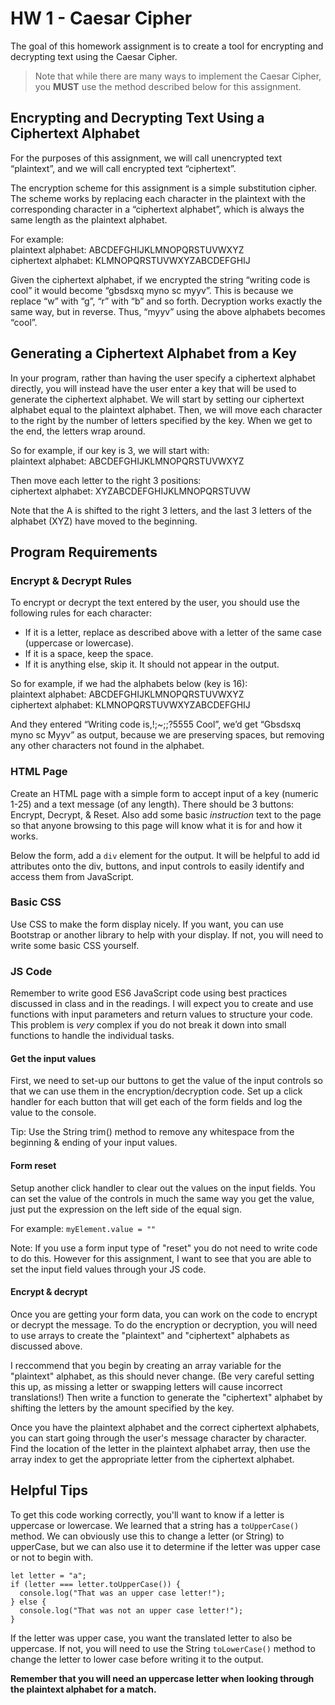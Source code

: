 # HW 1 - Caesar Cipher

The goal of this homework assignment is to create a tool for encrypting and decrypting text using the Caesar Cipher. 

> Note that while there are many ways to implement the Caesar Cipher, you __MUST__ use the method described below for this assignment. 

## Encrypting and Decrypting Text Using a Ciphertext Alphabet
For the purposes of this assignment, we will call unencrypted text “plaintext”, and we will call encrypted text “ciphertext”.

The encryption scheme for this assignment is a simple substitution cipher. The scheme works by replacing each character in the plaintext with the corresponding character in a “ciphertext alphabet”, which is always the same length as the plaintext alphabet.  

For example:  
plaintext alphabet:  ABCDEFGHIJKLMNOPQRSTUVWXYZ  
ciphertext alphabet: KLMNOPQRSTUVWXYZABCDEFGHIJ  

Given the ciphertext alphabet, if we encrypted the string “writing code is cool” it would become “gbsdsxq myno sc myyv”. This is because we replace “w” with “g”, “r” with “b” and so forth. Decryption works exactly the same way, but in reverse. Thus, “myyv” using the above alphabets becomes “cool”.

## Generating a Ciphertext Alphabet from a Key
In your program, rather than having the user specify a ciphertext alphabet directly, you will instead have the user enter a key that will be used to generate the ciphertext alphabet. We will start by setting our ciphertext alphabet equal to the plaintext alphabet. Then, we will move each character to the right by the number of letters specified by the key.  When we get to the end, the letters wrap around. 

So for example, if our key is 3, we will start with:  
plaintext alphabet:  ABCDEFGHIJKLMNOPQRSTUVWXYZ  

Then move each letter to the right 3 positions:  
ciphertext alphabet:  XYZABCDEFGHIJKLMNOPQRSTUVW  

Note that the A is shifted to the right 3 letters, and the last 3 letters of the alphabet (XYZ) have moved to the beginning.

## Program Requirements

### Encrypt & Decrypt Rules
To encrypt or decrypt the text entered by the user, you should use the following rules for each character:

- If it is a letter, replace as described above with a letter of the same case (uppercase or lowercase).
- If it is a space, keep the space.
- If it is anything else, skip it.  It should not appear in the output.

So for example, if we had the alphabets below (key is 16):  
plaintext alphabet:  ABCDEFGHIJKLMNOPQRSTUVWXYZ  
ciphertext alphabet: KLMNOPQRSTUVWXYZABCDEFGHIJ  

And they entered “Writing code is,!;~;;?5555 Cool”, we’d get “Gbsdsxq myno sc Myyv” as output, because we are preserving spaces, but removing any other characters not found in the alphabet.

### HTML Page
Create an HTML page with a simple form to accept input of a key (numeric 1-25) and a text message (of any length). There should be 3 buttons: Encrypt, Decrypt, & Reset. Also add some basic *instruction* text to the page so that anyone browsing to this page will know what it is for and how it works. 

Below the form, add a `div` element for the output. It will be helpful to add id attributes onto the div, buttons, and input controls to easily identify and access them from JavaScript.

### Basic CSS
Use CSS to make the form display nicely. If you want, you can use Bootstrap or another library to help with your display. If not, you will need to write some basic CSS yourself. 

### JS Code
Remember to write good ES6 JavaScript code using best practices discussed in class and in the readings. I will expect you to create and use functions with input parameters and return values to structure your code. This problem is *very* complex if you do not break it down into small functions to handle the individual tasks.

#### Get the input values
First, we need to set-up our buttons to get the value of the input controls so that we can use them in the encryption/decryption code. Set up a click handler for each button that will get each of the form fields and log the value to the console. 

Tip: Use the String trim() method to remove any whitespace from the beginning & ending of your input values.

#### Form reset
Setup another click handler to clear out the values on the input fields. You can set the value of the controls in much the same way you get the value, just put the expression on the left side of the equal sign.

For example:
`myElement.value = ""`

Note: If you use a form input type of "reset" you do not need to write code to do this. However for this assignment, I want to see that you are able to set the input field values through your JS code.


#### Encrypt & decrypt 
Once you are getting your form data, you can work on the code to encrypt or decrypt the message.  To do the encryption or decryption, you will need to use arrays to create the "plaintext" and "ciphertext" alphabets as discussed above.  

I reccommend that you begin by creating an array variable for the "plaintext" alphabet, as this should never change. (Be very careful setting this up, as missing a letter or swapping letters will cause incorrect translations!) Then write a function to generate the "ciphertext" alphabet by shifting the letters by the amount specified by the key.

Once you have the plaintext alphabet and the correct ciphertext alphabets, you can start going through the user's message character by character. Find the location of the letter in the plaintext alphabet array, then use the array index to get the appropriate letter from the ciphertext alphabet.


## Helpful Tips 
To get this code working correctly, you'll want to know if a letter is uppercase or lowercase. We learned that a string has a `toUpperCase()` method. We can obviously use this to change a letter (or String) to upperCase, but we can also use it to determine if the letter was upper case or not to begin with.

```
let letter = "a";
if (letter === letter.toUpperCase()) {
  console.log("That was an upper case letter!");
} else {
  console.log("That was not an upper case letter!");
}
```

If the letter was upper case, you want the translated letter to also be uppercase.  If not, you will need to use the String `toLowerCase()` method to change the letter to lower case before writing it to the output.  

__Remember that you will need an uppercase letter when looking through the plaintext alphabet for a match.__
